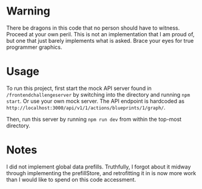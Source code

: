# Warning

There be dragons in this code that no person should have to witness. Proceed at your own peril.
This is not an implementation that I am proud of, but one that just barely implements what is asked.
Brace your eyes for true programmer graphics.

# Usage

To run this project, first start the mock API server found in `/frontendchallengeserver`
by switching into the directory and running `npm start`. Or use your own mock server.
The API endpoint is hardcoded as `http://localhost:3000/api/v1/1/actions/blueprints/1/graph/`.

Then, run this server by running `npm run dev` from within the top-most directory.

# Notes
I did not implement global data prefills. Truthfully, I forgot about it midway through implementing
the prefillStore, and retrofitting it in is now more work than I would like to spend on this
code accessment.
